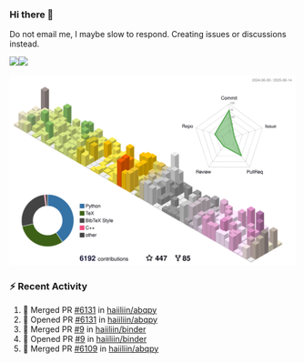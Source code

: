 ### Hi there 👋

Do not email me, I maybe slow to respond. Creating issues or discussions instead.

<a href="https://haiiliin/"><img height="137px" src="https://github-readme-stats.vercel.app/api?username=haiiliin&hide_title=false&hide_border=true&show_icons=true&include_all_commits=true&count_private=true&line_height=21&text_color=000&icon_color=000&bg_color=0,ea6161,ffc64d,fffc4d,52fa5a&theme=graywhite" /><!-- wi*quL3fcV --><img height="137px" src="https://github-readme-stats.vercel.app/api/top-langs/?username=haiiliin&hide=html&hide_title=true&hide_border=true&layout=compact&langs_count=6&text_color=000&icon_color=fff&bg_color=0,52fa5a,4dfcff,c64dff&theme=graywhite" /></a>

![](./profile-3d-contrib/profile-season-animate.svg)

### :zap: Recent Activity

<!--START_SECTION:activity-->
1. 🎉 Merged PR [#6131](https://github.com/haiiliin/abqpy/pull/6131) in [haiiliin/abqpy](https://github.com/haiiliin/abqpy)
2. 💪 Opened PR [#6131](https://github.com/haiiliin/abqpy/pull/6131) in [haiiliin/abqpy](https://github.com/haiiliin/abqpy)
3. 🎉 Merged PR [#9](https://github.com/haiiliin/binder/pull/9) in [haiiliin/binder](https://github.com/haiiliin/binder)
4. 💪 Opened PR [#9](https://github.com/haiiliin/binder/pull/9) in [haiiliin/binder](https://github.com/haiiliin/binder)
5. 🎉 Merged PR [#6109](https://github.com/haiiliin/abqpy/pull/6109) in [haiiliin/abqpy](https://github.com/haiiliin/abqpy)
<!--END_SECTION:activity-->
